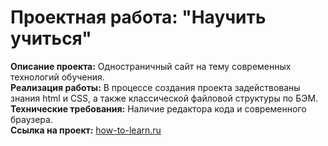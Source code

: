 # Проектная работа: "Научить учиться"  
**Описание проекта:** Одностраничный сайт на тему современных технологий обучения.  
**Реализация работы:** В процессе создания проекта задействованы знания html и CSS, а также классической файловой структуры по БЭМ.  
**Технические требования:** Наличие редактора кода и современного браузера.  
**Ссылка на проект:** [how-to-learn.ru](https://how-to-learn-eta.vercel.app/)  
